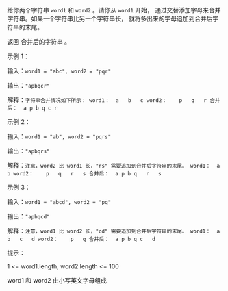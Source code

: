 给你两个字符串 `word1` 和 `word2` 。请你从 `word1` 开始，
通过交替添加字母来合并字符串。如果一个字符串比另一个字符串长，
就将多出来的字母追加到合并后字符串的末尾。

返回 合并后的字符串 。

示例 1：

输入：`word1 = "abc", word2 = "pqr"`

输出：`"apbqcr"`

解释：`字符串合并情况如下所示：
word1：  a   b   c
word2：    p   q   r
合并后：  a p b q c r`

示例 2：

输入：`word1 = "ab", word2 = "pqrs"`

输出：`"apbqrs"`

解释：`注意，word2 比 word1 长，"rs" 需要追加到合并后字符串的末尾。
word1：  a   b
word2：    p   q   r   s
合并后：  a p b q   r   s`

示例 3：

输入：`word1 = "abcd", word2 = "pq"`

输出：`"apbqcd"`

解释：`注意，word1 比 word2 长，"cd" 需要追加到合并后字符串的末尾。
word1：  a   b   c   d
word2：    p   q
合并后：  a p b q c   d`

提示：

1 <= word1.length, word2.length <= 100

word1 和 word2 由小写英文字母组成
